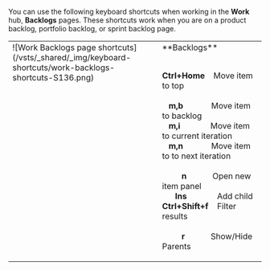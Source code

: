 
<a id="work-backlog-shortcuts"></a>

You can use the following keyboard shortcuts when working in the **Work** hub, **Backlogs** pages. These shortcuts work when you are on a product backlog, portfolio backlog, or sprint backlog page.    


<table width="70%">
<tbody valign="top">
<tr>
<td>![Work Backlogs page shortcuts](/vsts/_shared/_img/keyboard-shortcuts/work-backlogs-shortcuts-S136.png)</td>
<td>
**Backlogs**<br/><br/>

**Ctrl+Home**&nbsp;&nbsp;&nbsp;&nbsp;Move item to top<br/>
<br/>
&nbsp;&nbsp;&nbsp;**m,b**&nbsp;&nbsp;&nbsp;&nbsp;&nbsp;&nbsp;&nbsp;&nbsp;&nbsp;&nbsp;&nbsp;&nbsp;&nbsp;Move item to backlog<br/>
&nbsp;&nbsp;&nbsp;**m,i**&nbsp;&nbsp;&nbsp;&nbsp;&nbsp;&nbsp;&nbsp;&nbsp;&nbsp;&nbsp;&nbsp;&nbsp;&nbsp;&nbsp;Move item to current iteration<br/>
&nbsp;&nbsp;&nbsp;**m,n**&nbsp;&nbsp;&nbsp;&nbsp;&nbsp;&nbsp;&nbsp;&nbsp;&nbsp;&nbsp;&nbsp;&nbsp;&nbsp;Move item to to next iteration<br/>
<br/>
&nbsp;&nbsp;&nbsp;&nbsp;&nbsp;&nbsp;&nbsp;&nbsp;&nbsp;**n**&nbsp;&nbsp;&nbsp;&nbsp;&nbsp;&nbsp;&nbsp;&nbsp;&nbsp;&nbsp;&nbsp;&nbsp;Open new item panel<br/>
&nbsp;&nbsp;&nbsp;&nbsp;&nbsp;&nbsp;**Ins**&nbsp;&nbsp;&nbsp;&nbsp;&nbsp;&nbsp;&nbsp;&nbsp;&nbsp;&nbsp;&nbsp;&nbsp;&nbsp;&nbsp;Add child<br/>
**Ctrl+Shift+f**&nbsp;&nbsp;&nbsp;&nbsp;Filter results<br/>  
&nbsp;&nbsp;&nbsp;&nbsp;&nbsp;&nbsp;&nbsp;&nbsp;&nbsp;**r**&nbsp;&nbsp;&nbsp;&nbsp;&nbsp;&nbsp;&nbsp;&nbsp;&nbsp;&nbsp;&nbsp;&nbsp;Show/Hide Parents  <br/>
</td>
</tr>
</tbody>
</table>


<!--- REMOVED 
&nbsp;&nbsp;&nbsp;&nbsp;&nbsp;&nbsp;**j**&nbsp;&nbsp;&nbsp;&nbsp;&nbsp;&nbsp;&nbsp;&nbsp;&nbsp;&nbsp;&nbsp;Select next item<br/>
&nbsp;&nbsp;&nbsp;&nbsp;&nbsp;&nbsp;**k**&nbsp;&nbsp;&nbsp;&nbsp;&nbsp;&nbsp;&nbsp;&nbsp;&nbsp;&nbsp;&nbsp;&nbsp;Select previous item<br/>
<br/>
**Ctrl+j**&nbsp;&nbsp;&nbsp;&nbsp;&nbsp;&nbsp;&nbsp;&nbsp;&nbsp;&nbsp;&nbsp;Move item up<br/>
**Ctrl+k**&nbsp;&nbsp;&nbsp;&nbsp;&nbsp;&nbsp;&nbsp;&nbsp;&nbsp;&nbsp;&nbsp;Move item down<br/>

-->